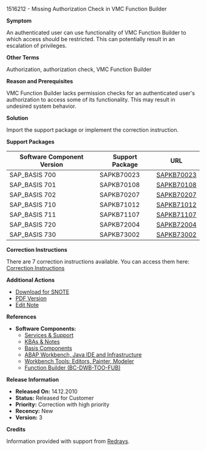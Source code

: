 1516212 - Missing Authorization Check in VMC Function Builder

**Symptom**

An authenticated user can use functionality of VMC Function Builder to which access should be restricted. This can potentially result in an escalation of privileges.

**Other Terms**

Authorization, authorization check, VMC Function Builder

**Reason and Prerequisites**

VMC Function Builder lacks permission checks for an authenticated user's authorization to access some of its functionality. This may result in undesired system behavior.

**Solution**

Import the support package or implement the correction instruction.

**Support Packages**

| Software Component Version | Support Package | URL |
|----------------------------|-----------------|-----|
| SAP_BASIS 700              | SAPKB70023      | [SAPKB70023](https://me.sap.com/supportpackage/SAPKB70023) |
| SAP_BASIS 701              | SAPKB70108      | [SAPKB70108](https://me.sap.com/supportpackage/SAPKB70108) |
| SAP_BASIS 702              | SAPKB70207      | [SAPKB70207](https://me.sap.com/supportpackage/SAPKB70207) |
| SAP_BASIS 710              | SAPKB71012      | [SAPKB71012](https://me.sap.com/supportpackage/SAPKB71012) |
| SAP_BASIS 711              | SAPKB71107      | [SAPKB71107](https://me.sap.com/supportpackage/SAPKB71107) |
| SAP_BASIS 720              | SAPKB72004      | [SAPKB72004](https://me.sap.com/supportpackage/SAPKB72004) |
| SAP_BASIS 730              | SAPKB73002      | [SAPKB73002](https://me.sap.com/supportpackage/SAPKB73002) |

**Correction Instructions**

There are 7 correction instructions available. You can access them here: [Correction Instructions](https://me.sap.com/corrins/0001516212/41)

**Additional Actions**

- [Download for SNOTE](https://notesdownloads.sap.com/note/0040000008988612017)
- [PDF Version](https://me.sap.com/sap/support/sfm/notes/print/0001516212?language=en-US&token=76B5DC31319E3941B0848128620048C4)
- [Edit Note](https://i7p.wdf.sap.corp/sap/support/notes/edit/0001516212)

**References**

- **Software Components:**
  - [Services & Support](https://me.sap.com/servicessupport)
  - [KBAs & Notes](https://me.sap.com/servicessupport/knowledge)
  - [Basis Components](https://me.sap.com/mynotes?tab=Search&sortBy=Relevance&filters=themk%25253Aeq~'BC*'%25252BreleaseStatus%25253Aeq~'CustomerRelease'%25252BsecurityPatchDay%25253Aeq~'NotRestricted'%25252BfuzzyThreshold%25253Aeq~'0.9'&flag=mynotes)
  - [ABAP Workbench, Java IDE and Infrastructure](https://me.sap.com/mynotes?tab=Search&sortBy=Relevance&filters=themk%25253Aeq~'BC-DWB*'%25252BreleaseStatus%25253Aeq~'CustomerRelease'%25252BsecurityPatchDay%25253Aeq~'NotRestricted'%25252BfuzzyThreshold%25253Aeq~'0.9'&flag=mynotes)
  - [Workbench Tools: Editors, Painter, Modeler](https://me.sap.com/mynotes?tab=Search&sortBy=Relevance&filters=themk%25253Aeq~'BC-DWB-TOO*'%25252BreleaseStatus%25253Aeq~'CustomerRelease'%25252BsecurityPatchDay%25253Aeq~'NotRestricted'%25252BfuzzyThreshold%25253Aeq~'0.9'&flag=mynotes)
  - [Function Builder (BC-DWB-TOO-FUB)](https://me.sap.com/mynotes?tab=Search&sortBy=Relevance&filters=themk%25253Aeq~'BC-DWB-TOO-FUB*'%25252BreleaseStatus%25253Aeq~'CustomerRelease'%25252BsecurityPatchDay%25253Aeq~'NotRestricted'%25252BfuzzyThreshold%25253Aeq~'0.9'&flag=mynotes)

**Release Information**

- **Released On:** 14.12.2010
- **Status:** Released for Customer
- **Priority:** Correction with high priority
- **Recency:** New
- **Version:** 3

**Credits**

Information provided with support from [Redrays](https://redrays.io).